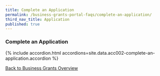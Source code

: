 ```yaml
---
title: Complete an Application
permalink: /business-grants-portal-faqs/complete-an-application/
third_nav_title: Application
published: true
---
```


### Complete an Application

{% include accordion.html accordions=site.data.acc002-complete-an-application.accordion %}

[Back to Business Grants Overview](/business-grants-portal/)